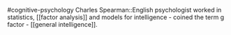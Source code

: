 #cognitive-psychology 
Charles Spearman::English psychologist worked in statistics, [[factor analysis]] and models for intelligence - coined the term g factor - [[general intelligence]].